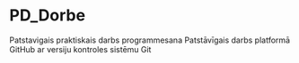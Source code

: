 # PD_Dorbe
Patstavigais praktiskais darbs programmesana
Patstāvīgais darbs platformā GitHub ar versiju kontroles sistēmu Git
